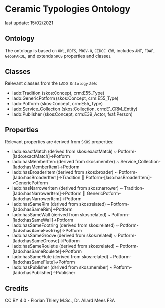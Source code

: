 # Ceramic Typologies Ontology

last update: 15/02/2021

## Ontology

The ontology is based on `OWL`, `RDFS`, `PROV-O`, `CIDOC CRM`, includes `AMT`, `FOAF`, `GeoSPARQL`, and extends `SKOS` properties and classes.

## Classes

Relevant classes from the `LADO Ontology` are:

-   lado:Tradition (skos:Concept, crm:E55_Type)
-   lado:GenericPotform (skos:Concept, crm:E55_Type)
-   lado:Potform (skos:Concept, crm:E55_Type)
-   lado:Service_Collection (skos:Collection, crm:E1_CRM_Entity)
-   lado:Publisher (skos:Concept, crm:E39_Actor, foaf:Person)

## Properties

Relevant properties are derived from `SKOS` properties:

-   lado:exactMatch (derived from skos:exactMatch) ~ Potform-\[lado:exactMatch]->Potform
-   lado:hasMemberItem (derived from skos:member) ~ Service_Collection-\[lado:hasMemberItem]->Potform
-   lado:hasBroaderItem (derived from skos:broader) ~ Potform-\[lado:hasBroaderItem]->Tradition ||  Potform-\[lado:hasBroaderItem]->GenericPotform
-   lado:hasNarrowerItem (derived from skos:narrower) ~ Tradition-\[lado:hasNarrowerItem]->Potform ||  GenericPotform-\[lado:hasNarrowerItem]->Potform
-   lado:hasSameRim (derived from skos:related) ~ Potform-\[lado:hasSameRim]->Potform
-   lado:hasSameWall (derived from skos:related) ~ Potform-\[lado:hasSameWall]->Potform
-   lado:hasSameFootring (derived from skos:related) ~ Potform-\[lado:hasSameFootring]->Potform
-   lado:hasSameGroove (derived from skos:related) ~ Potform-\[lado:hasSameGroove]->Potform
-   lado:hasSameRoulette (derived from skos:related) ~ Potform-\[lado:hasSameRoulette]->Potform
-   lado:hasSameFlute (derived from skos:related) ~ Potform-\[lado:hasSameFlute]->Potform
-   lado:hasPublisher (derived from skos:member) ~ Potform-\[lado:hasPublisher]->Publisher

## Credits

CC BY 4.0 - Florian Thiery M.Sc., Dr. Allard Mees FSA
